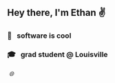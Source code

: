 ## Hey there, I'm Ethan ✌️

### 🧮 &nbsp; software is cool

### 🎓 &nbsp; grad student @ Louisville

###### &nbsp;🌐  &nbsp;&nbsp;&nbsp;&nbsp; 

